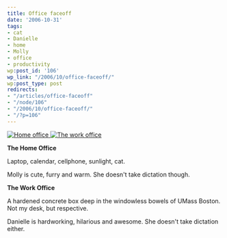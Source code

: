 ```yaml
---
title: Office faceoff
date: '2006-10-31'
tags:
- cat
- Danielle
- home
- Molly
- office
- productivity
wp:post_id: '106'
wp_link: "/2006/10/office-faceoff/"
wp:post_type: post
redirects:
- "/articles/office-faceoff"
- "/node/106"
- "/2006/10/office-faceoff/"
- "/?p=106"
---
```


[ ![Home office](http://static.flickr.com/102/285052618_3f60156e62_m.jpg) ](http://www.flickr.com/photos/bensheldon/285052618/ "Photo Sharing") [ ![The work office](http://static.flickr.com/116/285058957_7d854a698e_m.jpg) ](http://www.flickr.com/photos/bensheldon/285058957/ "Photo Sharing")

**The Home Office**

Laptop, calendar, cellphone, sunlight, cat.

Molly is cute, furry and warm. She doesn't take dictation though.

**The Work Office**

A hardened concrete box deep in the windowless bowels of UMass Boston. Not my desk, but respective.

Danielle is hardworking, hilarious and awesome. She doesn't take dictation either.
